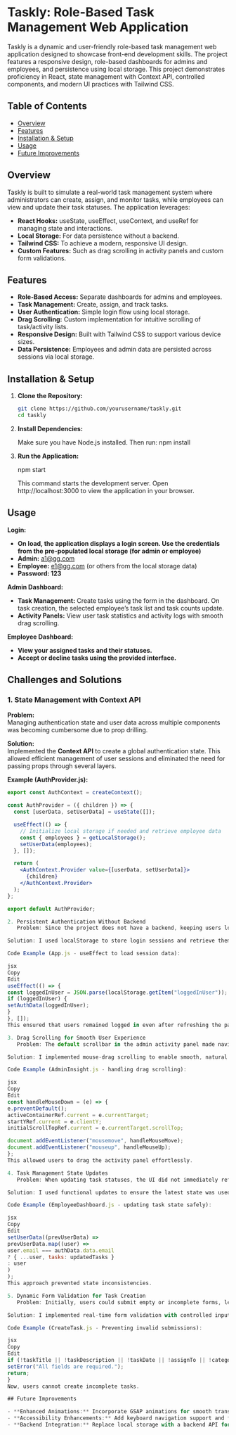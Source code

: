 # Taskly: Role-Based Task Management Web Application

Taskly is a dynamic and user-friendly role-based task management web application designed to showcase front-end development skills. The project features a responsive design, role-based dashboards for admins and employees, and persistence using local storage. This project demonstrates proficiency in React, state management with Context API, controlled components, and modern UI practices with Tailwind CSS.

## Table of Contents

- [Overview](#overview)
- [Features](#features)
- [Installation & Setup](#installation--setup)
- [Usage](#usage)
- [Future Improvements](#future-improvements)

## Overview

Taskly is built to simulate a real-world task management system where administrators can create, assign, and monitor tasks, while employees can view and update their task statuses. The application leverages:

- **React Hooks:** useState, useEffect, useContext, and useRef for managing state and interactions.
- **Local Storage:** For data persistence without a backend.
- **Tailwind CSS:** To achieve a modern, responsive UI design.
- **Custom Features:** Such as drag scrolling in activity panels and custom form validations.

## Features

- **Role-Based Access:** Separate dashboards for admins and employees.
- **Task Management:** Create, assign, and track tasks.
- **User Authentication:** Simple login flow using local storage.
- **Drag Scrolling:** Custom implementation for intuitive scrolling of task/activity lists.
- **Responsive Design:** Built with Tailwind CSS to support various device sizes.
- **Data Persistence:** Employees and admin data are persisted across sessions via local storage.

## Installation & Setup

1. **Clone the Repository:**

   ```bash
   git clone https://github.com/yourusername/taskly.git
   cd taskly

   ```

2. **Install Dependencies:**

   Make sure you have Node.js installed. Then run: npm install

3. **Run the Application:**

   npm start

   This command starts the development server. Open http://localhost:3000 to view the application in your browser.

## Usage

**Login:**

- **On load, the application displays a login screen. Use the credentials from the pre-populated local storage (for admin or employee)**
- **Admin:** a1@gg.com
- **Employee:** e1@gg.com (or others from the local storage data)
- **Password: 123**

**Admin Dashboard:**

- **Task Management:** Create tasks using the form in the dashboard. On task creation, the selected employee’s task list and task counts update.
- **Activity Panels:** View user task statistics and activity logs with smooth drag scrolling.

**Employee Dashboard:**

- **View your assigned tasks and their statuses.**
- **Accept or decline tasks using the provided interface.**

## Challenges and Solutions

### 1. State Management with Context API

**Problem:**  
Managing authentication state and user data across multiple components was becoming cumbersome due to prop drilling.

**Solution:**  
Implemented the **Context API** to create a global authentication state. This allowed efficient management of user sessions and eliminated the need for passing props through several layers.

**Example (AuthProvider.js):**

```jsx
export const AuthContext = createContext();

const AuthProvider = ({ children }) => {
  const [userData, setUserData] = useState([]);

  useEffect(() => {
    // Initialize local storage if needed and retrieve employee data
    const { employees } = getLocalStorage();
    setUserData(employees);
  }, []);

  return (
    <AuthContext.Provider value={[userData, setUserData]}>
      {children}
    </AuthContext.Provider>
  );
};

export default AuthProvider;

2. Persistent Authentication Without Backend
   Problem: Since the project does not have a backend, keeping users logged in across page reloads was challenging.

Solution: I used localStorage to store login sessions and retrieve them on app load.

Code Example (App.js - useEffect to load session data):

jsx
Copy
Edit
useEffect(() => {
const loggedInUser = JSON.parse(localStorage.getItem("loggedInUser"));
if (loggedInUser) {
setAuthData(loggedInUser);
}
}, []);
This ensured that users remained logged in even after refreshing the page.

3. Drag Scrolling for Smooth User Experience
   Problem: The default scrollbar in the admin activity panel made navigation clunky.

Solution: I implemented mouse-drag scrolling to enable smooth, natural scrolling.

Code Example (AdminInsight.js - handling drag scrolling):

jsx
Copy
Edit
const handleMouseDown = (e) => {
e.preventDefault();
activeContainerRef.current = e.currentTarget;
startYRef.current = e.clientY;
initialScrollTopRef.current = e.currentTarget.scrollTop;

document.addEventListener("mousemove", handleMouseMove);
document.addEventListener("mouseup", handleMouseUp);
};
This allowed users to drag the activity panel effortlessly.

4. Task Management State Updates
   Problem: When updating task statuses, the UI did not immediately reflect changes due to React’s asynchronous state updates.

Solution: I used functional updates to ensure the latest state was used while updating tasks.

Code Example (EmployeeDashboard.js - updating task state safely):

jsx
Copy
Edit
setUserData((prevUserData) =>
prevUserData.map((user) =>
user.email === authData.data.email
? { ...user, tasks: updatedTasks }
: user
)
);
This approach prevented state inconsistencies.

5. Dynamic Form Validation for Task Creation
   Problem: Initially, users could submit empty or incomplete forms, leading to data integrity issues.

Solution: I implemented real-time form validation with controlled inputs.

Code Example (CreateTask.js - Preventing invalid submissions):

jsx
Copy
Edit
if (!taskTitle || !taskDescription || !taskDate || !assignTo || !category) {
setError("All fields are required.");
return;
}
Now, users cannot create incomplete tasks.

## Future Improvements

- **Enhanced Animations:** Incorporate GSAP animations for smooth transitions and interactive feedback.
- **Accessibility Enhancements:** Add keyboard navigation support and further ARIA attributes.
- **Backend Integration:** Replace local storage with a backend API for user authentication and persistent task management.
```
